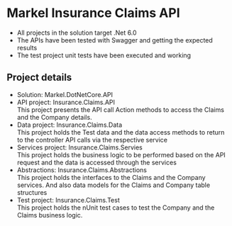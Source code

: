 # Markel Insurance Claims API  

* All projects in the solution target .Net 6.0  
* The APIs have been tested with Swagger and getting the expected results
* The test project unit tests have been executed and working

## Project details  

* Solution:         Markel.DotNetCore.API
* API project:      Insurance.Claims.API  
                  	This project presents the API call Action methods to access the Claims and the Company details.
* Data project:     Insurance.Claims.Data  
                  	This project holds the Test data and the data access methods to return to the controller API calls via the respective service
* Services project: Insurance.Claims.Servies  
                  	This project holds the business logic to be performed based on the API request and the data is accessed through the services
* Abstractions:     Insurance.Claims.Abstractions  
                  	This project holds the interfaces to the Claims and the Company services. And also data models for the Claims and Company table structures
* Test project:     Insurance.Claims.Test  
                  	This project holds the nUnit test cases to test the Company and the Claims business logic.
